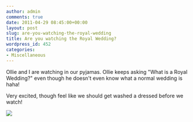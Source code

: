 ```yaml
---
author: admin
comments: true
date: 2011-04-29 08:45:00+00:00
layout: post
slug: are-you-watching-the-royal-wedding
title: Are you watching the Royal Wedding?
wordpress_id: 452
categories:
- Miscellaneous
---
```


Ollie and I are watching in our pyjamas.  Ollie keeps asking "What is a Royal Wedding?" even though he doesn't even know what a normal wedding is haha!  
  
Very excited, though feel like we should get washed a dressed before we watch!

![](https://blogger.googleusercontent.com/tracker/251139911615938991-6009536475083982303?l=www.outmumbered.com)
